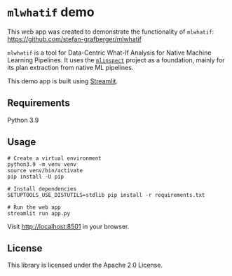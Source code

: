 `mlwhatif` demo
===

This web app was created to demonstrate the functionality of `mlwhatif`: <https://github.com/stefan-grafberger/mlwhatif>

`mlwhatif` is a tool for Data-Centric What-If Analysis for Native Machine Learning Pipelines. It uses the [`mlinspect`](https://github.com/stefan-grafberger/mlinspect) project as a foundation, mainly for its plan extraction from native ML pipelines.

This demo app is built using [Streamlit](https://streamlit.io).

Requirements
---

Python 3.9

Usage
---

```shell
# Create a virtual environment
python3.9 -m venv venv
source venv/bin/activate
pip install -U pip

# Install dependencies
SETUPTOOLS_USE_DISTUTILS=stdlib pip install -r requirements.txt

# Run the web app
streamlit run app.py
```

Visit <http://localhost:8501> in your browser.

<!-- TODO: Caching -->
<!-- TODO: Pages -->
<!-- TODO: Docker -->
<!-- TODO: Deployment -->

License
---

This library is licensed under the Apache 2.0 License.
